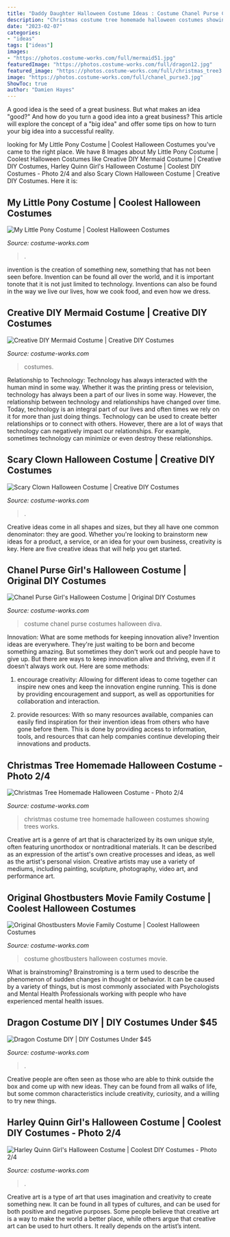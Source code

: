 ```yaml
---
title: "Daddy Daughter Halloween Costume Ideas : Costume Chanel Purse Costumes Halloween Diva"
description: "Christmas costume tree homemade halloween costumes showing trees works"
date: "2023-02-07"
categories:
- "ideas"
tags: ["ideas"]
images:
- "https://photos.costume-works.com/full/mermaid51.jpg"
featuredImage: "https://photos.costume-works.com/full/dragon12.jpg"
featured_image: "https://photos.costume-works.com/full/christmas_tree3.jpg"
image: "https://photos.costume-works.com/full/chanel_purse3.jpg"
ShowToc: true
author: "Damien Hayes"
---
```



A good idea is the seed of a great business. But what makes an idea "good?" And how do you turn a good idea into a great business? This article will explore the concept of a "big idea" and offer some tips on how to turn your big idea into a successful reality.

	

		
looking for My Little Pony Costume | Coolest Halloween Costumes you've came to the right place. We have 8 Images about My Little Pony Costume | Coolest Halloween Costumes like Creative DIY Mermaid Costume | Creative DIY Costumes, Harley Quinn Girl&#039;s Halloween Costume | Coolest DIY Costumes - Photo 2/4 and also Scary Clown Halloween Costume | Creative DIY Costumes. Here it is:
		
    
## My Little Pony Costume | Coolest Halloween Costumes

<img loading=lazy src="https://photos.costume-works.com/full/my_little_pony8.jpg" onerror="this.onerror=null;this.src='https://tse4.mm.bing.net/th?id=OIP.-0zJQPvxBSuYMJOzwDQgYAHaLw&amp;pid=15.1';" alt="My Little Pony Costume | Coolest Halloween Costumes">

_Source: costume-works.com_

>. 

	

invention is the creation of something new, something that has not been seen before. Invention can be found all over the world, and it is important tonote that it is not just limited to technology. Inventions can also be found in the way we live our lives, how we cook food, and even how we dress.

    
## Creative DIY Mermaid Costume | Creative DIY Costumes

<img loading=lazy src="https://photos.costume-works.com/full/mermaid51.jpg" onerror="this.onerror=null;this.src='https://tse4.mm.bing.net/th?id=OIP.dXuU05YPIvzsZUNAb5xY6wHaMv&amp;pid=15.1';" alt="Creative DIY Mermaid Costume | Creative DIY Costumes">

_Source: costume-works.com_

>costumes. 

	

Relationship to Technology:
Technology has always interacted with the human mind in some way. Whether it was the printing press or television, technology has always been a part of our lives in some way. However, the relationship between technology and relationships have changed over time. 
Today, technology is an integral part of our lives and often times we rely on it for more than just doing things. Technology can be used to create better relationships or to connect with others. However, there are a lot of ways that technology can negatively impact our relationships. For example, sometimes technology can minimize or even destroy these relationships.

    
## Scary Clown Halloween Costume | Creative DIY Costumes

<img loading=lazy src="https://photos.costume-works.com/full/scary_clown.jpg" onerror="this.onerror=null;this.src='https://tse2.mm.bing.net/th?id=OIP.rWkD1ystORwuw8rtpybQVQHaJ3&amp;pid=15.1';" alt="Scary Clown Halloween Costume | Creative DIY Costumes">

_Source: costume-works.com_

>. 

	

Creative ideas come in all shapes and sizes, but they all have one common denominator: they are good. Whether you're looking to brainstorm new ideas for a product, a service, or an idea for your own business, creativity is key. Here are five creative ideas that will help you get started.

    
## Chanel Purse Girl&#039;s Halloween Costume | Original DIY Costumes

<img loading=lazy src="https://photos.costume-works.com/full/chanel_purse3.jpg" onerror="this.onerror=null;this.src='https://tse2.mm.bing.net/th?id=OIP.rG3seOCytF9h7nuEDrSX4gHaLN&amp;pid=15.1';" alt="Chanel Purse Girl&#039;s Halloween Costume | Original DIY Costumes">

_Source: costume-works.com_

>costume chanel purse costumes halloween diva. 

	

Innovation: What are some methods for keeping innovation alive?
Invention ideas are everywhere. They're just waiting to be born and become something amazing. But sometimes they don't work out and people have to give up. But there are ways to keep innovation alive and thriving, even if it doesn't always work out. Here are some methods:
1. encourage creativity: Allowing for different ideas to come together can inspire new ones and keep the innovation engine running. This is done by providing encouragement and support, as well as opportunities for collaboration and interaction.

2. provide resources: With so many resources available, companies can easily find inspiration for their invention ideas from others who have gone before them. This is done by providing access to information, tools, and resources that can help companies continue developing their innovations and products.


    
## Christmas Tree Homemade Halloween Costume - Photo 2/4

<img loading=lazy src="https://photos.costume-works.com/full/christmas_tree3.jpg" onerror="this.onerror=null;this.src='https://tse1.mm.bing.net/th?id=OIP._PmXVf_rhKIiAWZxAMKL8AHaKD&amp;pid=15.1';" alt="Christmas Tree Homemade Halloween Costume - Photo 2/4">

_Source: costume-works.com_

>christmas costume tree homemade halloween costumes showing trees works. 

	

Creative art is a genre of art that is characterized by its own unique style, often featuring unorthodox or nontraditional materials. It can be described as an expression of the artist's own creative processes and ideas, as well as the artist's personal vision. Creative artists may use a variety of mediums, including painting, sculpture, photography, video art, and performance art.

    
## Original Ghostbusters Movie Family Costume | Coolest Halloween Costumes

<img loading=lazy src="https://photos.costume-works.com/full/ghostbusters_family45.jpg" onerror="this.onerror=null;this.src='https://tse3.mm.bing.net/th?id=OIP.oUcyLPGY7JKujDMXzBinUwHaKC&amp;pid=15.1';" alt="Original Ghostbusters Movie Family Costume | Coolest Halloween Costumes">

_Source: costume-works.com_

>costume ghostbusters halloween costumes movie. 

	

What is brainstroming?
Brainstroming is a term used to describe the phenomenon of sudden changes in thought or behavior. It can be caused by a variety of things, but is most commonly associated with Psychologists and Mental Health Professionals working with people who have experienced mental health issues.

    
## Dragon Costume DIY | DIY Costumes Under $45

<img loading=lazy src="https://photos.costume-works.com/full/dragon12.jpg" onerror="this.onerror=null;this.src='https://tse4.mm.bing.net/th?id=OIP.UeL-C2shk1Kzic_7oEQfyQHaK3&amp;pid=15.1';" alt="Dragon Costume DIY | DIY Costumes Under $45">

_Source: costume-works.com_

>. 

	

Creative people are often seen as those who are able to think outside the box and come up with new ideas. They can be found from all walks of life, but some common characteristics include creativity, curiosity, and a willing to try new things.

    
## Harley Quinn Girl&#039;s Halloween Costume | Coolest DIY Costumes - Photo 2/4

<img loading=lazy src="https://photos.costume-works.com/full/harley_quinn62.jpg" onerror="this.onerror=null;this.src='https://tse3.mm.bing.net/th?id=OIP.iZvMzSwrjJBBUgmBqi32fQHaKG&amp;pid=15.1';" alt="Harley Quinn Girl&#039;s Halloween Costume | Coolest DIY Costumes - Photo 2/4">

_Source: costume-works.com_

>. 

	

Creative art is a type of art that uses imagination and creativity to create something new. It can be found in all types of cultures, and can be used for both positive and negative purposes. Some people believe that creative art is a way to make the world a better place, while others argue that creative art can be used to hurt others. It really depends on the artist’s intent.

